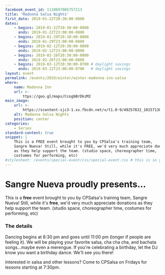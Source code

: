 ```yaml
---
facebook_event_id: 1110697005757213
title: 'Madonna Salsa Nights'
first_date: 2019-01-22T20:30:00-0800
dates:
    - begins: 2019-01-22T20:30:00-0800
      ends: 2019-01-22T23:00:00-0800
    - begins: 2019-01-29T20:30:00-0800
      ends: 2019-01-29T23:00:00-0800
    - begins: 2019-02-12T20:30:00-0800
      ends: 2019-02-12T23:00:00-0800
    - begins: 2019-02-26T20:30:00-0800
      ends: 2019-02-26T23:00:00-0800
    - begins: 2019-03-12T20:30:00-0700 # daylight savings
      ends: 2019-03-12T23:00:00-0700   # daylight savings
layout: event
permalink: /events/2019/winter/winter-madonna-inn-salsa
where:
    name: Madonna Inn
    url: >-
        ttps://goo.gl/maps/CcogbBrDkzM2
main_image:
    url: >-
        https://scontent-sjc3-1.xx.fbcdn.net/v/t1.0-9/49257832_10157138364058000_6830245821783474176_o.jpg?_nc_cat=103&_nc_ht=scontent-sjc3-1.xx&oh=a1aca6faf678c2ab0ee8470e7076c756&oe=5CBD7D8D
    alt: Madonna Salsa Nights
    position: center
categories:
    - Series
standard-content: true
snippet: |
    This is a FREE event brought to you by CPSalsa's training team,
    Sangre Nueva! Still, while it's FREE, we'd very much appreciate donations
    as they help support the team. (studio space, choreographer time,
    costumes for performing, etc)
#stylesheet: /events/special-event/css/special-event.css # this is so you can create your own special stylesheet for the event page
---
```


# Sangre Nueva proudly presents...
This is a **free** event brought to you by CPSalsa's training team, Sangre Nueva!
Still, while it's **free**, we'd very much appreciate donations as they help support
the team. (studio space, choreographer time, costumes for performing, etc)

### The details
Dancing begins at 8:30 pm and goes until 11:00 pm (longer if people are
feeling it). We will be playing your favorite salsa, cha cha cha, and
bachata songs...maybe even a merengue. If you're celebrating a birthday,
let the DJ know you want a birthday dance. We'll see you there!

Interested in salsa and other lessons? Come to CPSalsa on Fridays for lessons
starting at 7:30pm.
